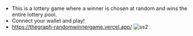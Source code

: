 - This is a lottery game where a winner is chosen at random and wins the entire lottery pool.
- Connect your wallet and play!
- https://thegraph-randomwinnergame.vercel.app/
![ss2](https://github.com/xlr8nur/thegraph-randomwinnergame/assets/97341887/31b0d76e-94e6-416d-b601-5eaa23995d2c)
